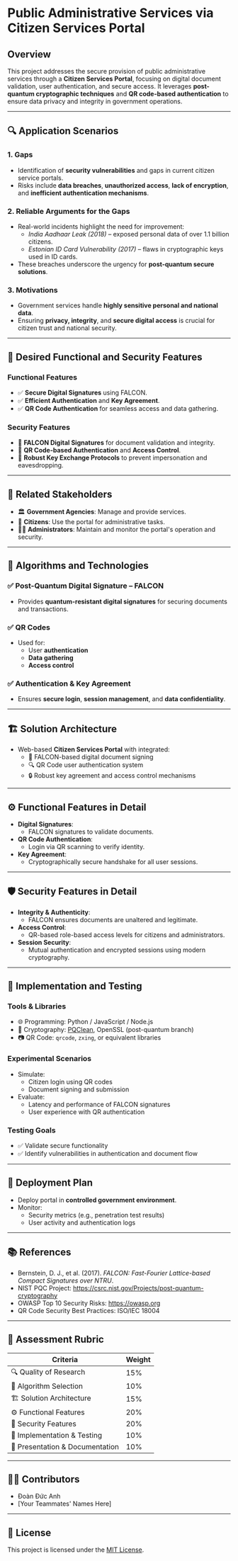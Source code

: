 # Public Administrative Services via Citizen Services Portal

## Overview

This project addresses the secure provision of public administrative services through a **Citizen Services Portal**, focusing on digital document validation, user authentication, and secure access. It leverages **post-quantum cryptographic techniques** and **QR code-based authentication** to ensure data privacy and integrity in government operations.

---

## 🔍 Application Scenarios

### 1. Gaps
- Identification of **security vulnerabilities** and gaps in current citizen service portals.
- Risks include **data breaches**, **unauthorized access**, **lack of encryption**, and **inefficient authentication mechanisms**.

### 2. Reliable Arguments for the Gaps
- Real-world incidents highlight the need for improvement:
  - *India Aadhaar Leak (2018)* – exposed personal data of over 1.1 billion citizens.
  - *Estonian ID Card Vulnerability (2017)* – flaws in cryptographic keys used in ID cards.
- These breaches underscore the urgency for **post-quantum secure solutions**.

### 3. Motivations
- Government services handle **highly sensitive personal and national data**.
- Ensuring **privacy, integrity**, and **secure digital access** is crucial for citizen trust and national security.

---

## 🧩 Desired Functional and Security Features

### Functional Features
- ✅ **Secure Digital Signatures** using FALCON.
- ✅ **Efficient Authentication** and **Key Agreement**.
- ✅ **QR Code Authentication** for seamless access and data gathering.

### Security Features
- 🔐 **FALCON Digital Signatures** for document validation and integrity.
- 🔐 **QR Code-based Authentication** and **Access Control**.
- 🔐 **Robust Key Exchange Protocols** to prevent impersonation and eavesdropping.

---

## 👥 Related Stakeholders

- 🏛️ **Government Agencies**: Manage and provide services.
- 👤 **Citizens**: Use the portal for administrative tasks.
- 🧑‍💻 **Administrators**: Maintain and monitor the portal's operation and security.

---

## 🔐 Algorithms and Technologies

### ✅ Post-Quantum Digital Signature – **FALCON**
- Provides **quantum-resistant digital signatures** for securing documents and transactions.

### ✅ QR Codes
- Used for:
  - User **authentication**
  - **Data gathering**
  - **Access control**

### ✅ Authentication & Key Agreement
- Ensures **secure login**, **session management**, and **data confidentiality**.

---

## 🏗️ Solution Architecture

- Web-based **Citizen Services Portal** with integrated:
  - 🔏 FALCON-based digital document signing
  - 🔍 QR Code user authentication system
  - 🔒 Robust key agreement and access control mechanisms

---

## ⚙️ Functional Features in Detail

- **Digital Signatures**:
  - FALCON signatures to validate documents.
- **QR Code Authentication**:
  - Login via QR scanning to verify identity.
- **Key Agreement**:
  - Cryptographically secure handshake for all user sessions.

---

## 🛡️ Security Features in Detail

- **Integrity & Authenticity**:
  - FALCON ensures documents are unaltered and legitimate.
- **Access Control**:
  - QR-based role-based access levels for citizens and administrators.
- **Session Security**:
  - Mutual authentication and encrypted sessions using modern cryptography.

---

## 🧪 Implementation and Testing

### Tools & Libraries
- 🌐 Programming: Python / JavaScript / Node.js
- 🔐 Cryptography: [PQClean](https://github.com/PQClean/PQClean), OpenSSL (post-quantum branch)
- 📷 QR Code: `qrcode`, `zxing`, or equivalent libraries

### Experimental Scenarios
- Simulate:
  - Citizen login using QR codes
  - Document signing and submission
- Evaluate:
  - Latency and performance of FALCON signatures
  - User experience with QR authentication

### Testing Goals
- ✅ Validate secure functionality
- ✅ Identify vulnerabilities in authentication and document flow

---

## 🚀 Deployment Plan

- Deploy portal in **controlled government environment**.
- Monitor:
  - Security metrics (e.g., penetration test results)
  - User activity and authentication logs

---

## 📚 References

- Bernstein, D. J., et al. (2017). *FALCON: Fast-Fourier Lattice-based Compact Signatures over NTRU*.
- NIST PQC Project: https://csrc.nist.gov/Projects/post-quantum-cryptography
- OWASP Top 10 Security Risks: https://owasp.org
- QR Code Security Best Practices: ISO/IEC 18004

---

## 🧾 Assessment Rubric

| Criteria                         | Weight |
|----------------------------------|--------|
| 🔍 Quality of Research           | 15%    |
| 🧠 Algorithm Selection           | 10%    |
| 🏗️ Solution Architecture        | 15%    |
| ⚙️ Functional Features           | 20%    |
| 🔐 Security Features             | 20%    |
| 🧪 Implementation & Testing      | 10%    |
| 📝 Presentation & Documentation | 10%    |

---

## 🧑‍💻 Contributors

- Đoàn Đức Anh
- [Your Teammates' Names Here]

---

## 📌 License

This project is licensed under the [MIT License](LICENSE).